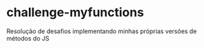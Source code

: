 # challenge-myfunctions

Resolução de desafios implementando minhas próprias versões de métodos do JS
